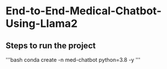 # End-to-End-Medical-Chatbot-Using-Llama2

## Steps to run the project

'''bash
conda create -n med-chatbot python=3.8 -y
'''